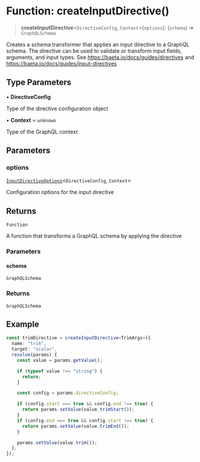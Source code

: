 # Function: createInputDirective()

> **createInputDirective**\<`DirectiveConfig`, `Context`\>(`options`): (`schema`) => `GraphQLSchema`

Creates a schema transformer that applies an input directive to a GraphQL schema.
The directive can be used to validate or transform input fields, arguments, and input types.
See https://baeta.io/docs/guides/directives and https://baeta.io/docs/guides/input-directives

## Type Parameters

• **DirectiveConfig**

Type of the directive configuration object

• **Context** = `unknown`

Type of the GraphQL context

## Parameters

### options

[`InputDirectiveOptions`](../type-aliases/InputDirectiveOptions.md)\<`DirectiveConfig`, `Context`\>

Configuration options for the input directive

## Returns

`Function`

A function that transforms a GraphQL schema by applying the directive

### Parameters

#### schema

`GraphQLSchema`

### Returns

`GraphQLSchema`

## Example

```typescript
const trimDirective = createInputDirective<TrimArgs>({
  name: "trim",
  target: "scalar",
  resolve(params) {
    const value = params.getValue();

    if (typeof value !== "string") {
      return;
    }

    const config = params.directiveConfig;

    if (config.start === true && config.end !== true) {
      return params.setValue(value.trimStart());
    }
    if (config.end === true && config.start !== true) {
      return params.setValue(value.trimEnd());
    }

    params.setValue(value.trim());
  },
});
```
